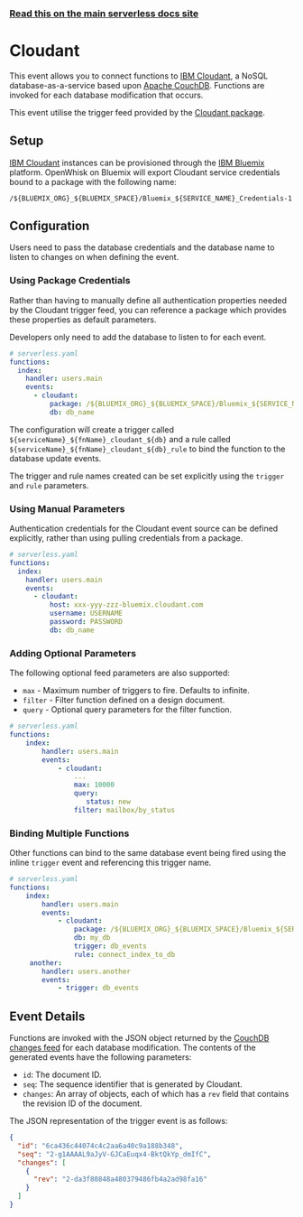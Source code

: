 <!--
title: Serverless Framework - Apache OpenWhisk Events - Cloudant DB
menuText: Cloudant
menuOrder: 4
description: Follow database modification events from IBM Cloudant with Apache OpenWhisk via the Serverless Framework
layout: Doc
-->

<!-- DOCS-SITE-LINK:START automatically generated  -->

### [Read this on the main serverless docs site](https://www.serverless.com/framework/docs/providers/openwhisk/events/cloudant)

<!-- DOCS-SITE-LINK:END -->

# Cloudant

This event allows you to connect functions to [IBM Cloudant](https://cloudant.com/), a NoSQL database-as-a-service based upon [Apache CouchDB](http://couchdb.apache.org/). Functions are invoked for each database modification that occurs.

This event utilise the trigger feed provided by the [Cloudant package](https://github.com/openwhisk/openwhisk-package-cloudant).

## Setup

[IBM Cloudant](https://cloudant.com/) instances can be provisioned through the [IBM Bluemix](https://console.ng.bluemix.net) platform. OpenWhisk on Bluemix will export Cloudant service credentials bound to a package with the following name:

```
/${BLUEMIX_ORG}_${BLUEMIX_SPACE}/Bluemix_${SERVICE_NAME}_Credentials-1
```

## Configuration

Users need to pass the database credentials and the database name to listen to changes on when defining the event.

### Using Package Credentials

Rather than having to manually define all authentication properties needed by the Cloudant trigger feed, you can reference a package which provides these properties as default parameters.

Developers only need to add the database to listen to for each event.

```yaml
# serverless.yaml
functions:
  index:
    handler: users.main
    events:
      - cloudant:
          package: /${BLUEMIX_ORG}_${BLUEMIX_SPACE}/Bluemix_${SERVICE_NAME}_Credentials-1
          db: db_name
```

The configuration will create a trigger called `${serviceName}_${fnName}_cloudant_${db}` and a rule called `${serviceName}_${fnName}_cloudant_${db}_rule` to bind the function to the database update events.

The trigger and rule names created can be set explicitly using the `trigger` and `rule` parameters.

### Using Manual Parameters

Authentication credentials for the Cloudant event source can be defined explicitly, rather than using pulling credentials from a package.

```yaml
# serverless.yaml
functions:
  index:
    handler: users.main
    events:
      - cloudant:
          host: xxx-yyy-zzz-bluemix.cloudant.com
          username: USERNAME
          password: PASSWORD
          db: db_name
```

### Adding Optional Parameters

The following optional feed parameters are also supported:

- `max` - Maximum number of triggers to fire. Defaults to infinite.
- `filter` - Filter function defined on a design document.
- `query` - Optional query parameters for the filter function.

```yaml
# serverless.yaml
functions:
    index:
        handler: users.main
        events:
            - cloudant:
                ...
                max: 10000
                query:
                   status: new
                filter: mailbox/by_status
```

### Binding Multiple Functions

Other functions can bind to the same database event being fired using the inline `trigger` event and referencing this trigger name.

```yaml
# serverless.yaml
functions:
    index:
        handler: users.main
        events:
            - cloudant:
                package: /${BLUEMIX_ORG}_${BLUEMIX_SPACE}/Bluemix_${SERVICE_NAME}_Credentials-1
                db: my_db
                trigger: db_events
                rule: connect_index_to_db
     another:
        handler: users.another
        events:
            - trigger: db_events
```

## Event Details

Functions are invoked with the JSON object returned by the [CouchDB changes feed](http://guide.couchdb.org/draft/notifications.html) for each database modification. The contents of the generated events have the following parameters:

- `id`: The document ID.
- `seq`: The sequence identifier that is generated by Cloudant.
- `changes`: An array of objects, each of which has a `rev` field that contains the revision ID of the document.

The JSON representation of the trigger event is as follows:

```json
{
  "id": "6ca436c44074c4c2aa6a40c9a188b348",
  "seq": "2-g1AAAAL9aJyV-GJCaEuqx4-BktQkYp_dmIfC",
  "changes": [
    {
      "rev": "2-da3f80848a480379486fb4a2ad98fa16"
    }
  ]
}
```
